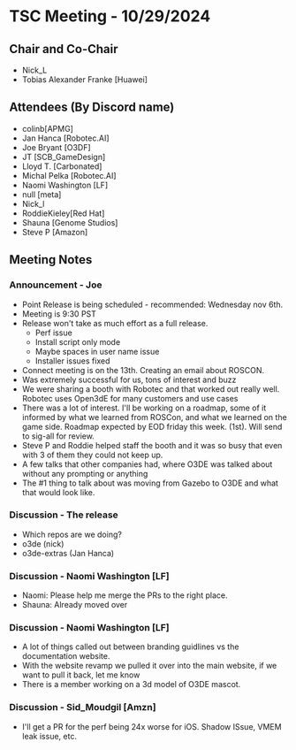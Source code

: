 # TSC Meeting - 10/29/2024

## Chair and Co-Chair
* Nick_L
* Tobias Alexander Franke [Huawei]

## Attendees (By Discord name)
* colinb[APMG]
* Jan Hanca [Robotec.AI]
* Joe Bryant [O3DF]
* JT [SCB_GameDesign]
* Lloyd T. [Carbonated]
* Michal Pelka [Robotec.AI]
* Naomi Washington [LF]
* null [meta]
* Nick_l
* RoddieKieley[Red Hat]
* Shauna [Genome Studios]
* Steve P [Amazon]

## Meeting Notes

### Announcement - Joe
* Point Release is being scheduled - recommended: Wednesday nov 6th.
* Meeting is 9:30 PST
* Release won't take as much effort as a full release.
   * Perf issue
   * Install script only mode
   * Maybe spaces in user name issue
   * Installer issues fixed
* Connect meeting is on the 13th.  Creating an email about ROSCON.
* Was extremely successful for us, tons of interest and buzz
* We were sharing a booth with Robotec and that worked out really well.  Robotec uses Open3dE for many customers and use cases
* There was a lot of interest.  I'll be working on a roadmap, some of it informed by what we learned from ROSCon, and what we learned on the game side.  Roadmap expected by EOD friday this week. (1st).  Will send to sig-all for review.
* Steve P and Roddie helped staff the booth and it was so busy that even with 3 of them they could not keep up.
* A few talks that other companies had, where O3DE was talked about without any prompting or anything
* The #1 thing to talk about was moving from Gazebo to O3DE and what that would look like.

### Discussion - The release
* Which repos are we doing?
* o3de (nick)
* o3de-extras (Jan Hanca)

### Discussion - Naomi Washington [LF]
* Naomi: Please help me merge the PRs to the right place.
* Shauna:  Already moved over

### Discussion - Naomi Washington [LF]
* A lot of things called out between branding guidlines vs the documentation website.
* With the website revamp we pulled it over into the main website, if we want to pull it back, let me know
* There is a member working on a 3d model of O3DE mascot.  

### Discussion - Sid_Moudgil [Amzn]
* I'll get a PR for the perf being 24x worse for iOS.  Shadow ISsue, VMEM leak issue, etc.



